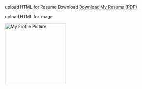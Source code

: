 upload HTML for Resume Download 
<a href="my_resume.pdf" download>Download My Resume (PDF)</a>

  upload HTML for image 
  
<img src="IMG-20231024-WA0020.jpg" alt="My Profile Picture" width="200">
